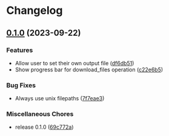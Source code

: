 # Changelog

## [0.1.0](https://github.com/jfortunato/wp-zip/compare/0.0.1-alpha...v0.1.0) (2023-09-22)


### Features

* Allow user to set their own output file ([df6db51](https://github.com/jfortunato/wp-zip/commit/df6db511572b3af2e90c0da390f9ed63f4828925))
* Show progress bar for download_files operation ([c22e6b5](https://github.com/jfortunato/wp-zip/commit/c22e6b5d4b6dc7e50e693bde04b0bb567dfadffa))


### Bug Fixes

* Always use unix filepaths ([7f7eae3](https://github.com/jfortunato/wp-zip/commit/7f7eae3449c4037aa650d06bfe10fc0beaf11f22))


### Miscellaneous Chores

* release 0.1.0 ([69c772a](https://github.com/jfortunato/wp-zip/commit/69c772a610b6e1e0e257018de06056d425cc6d8c))
